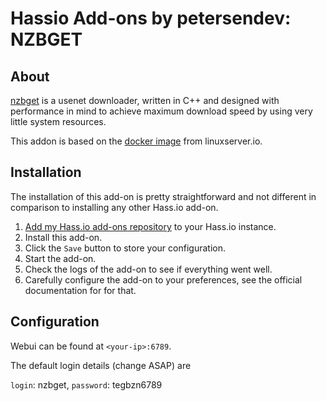 # Hassio Add-ons by petersendev: NZBGET

## About

[nzbget](http://nzbget.net/) is a usenet downloader, written in C++ and designed with performance in mind to achieve maximum download speed by using very little system resources.

This addon is based on the [docker image](https://github.com/linuxserver/docker-nzbget) from linuxserver.io.

## Installation

The installation of this add-on is pretty straightforward and not different in
comparison to installing any other Hass.io add-on.

1. [Add my Hass.io add-ons repository][repository] to your Hass.io instance.
1. Install this add-on.
1. Click the `Save` button to store your configuration.
1. Start the add-on.
1. Check the logs of the add-on to see if everything went well.
1. Carefully configure the add-on to your preferences, see the official documentation for for that.


## Configuration

Webui can be found at `<your-ip>:6789`.

The default login details (change ASAP) are

`login`: nzbget, `password`: tegbzn6789


[repository]: https://github.com/petersendev/hassio-addons